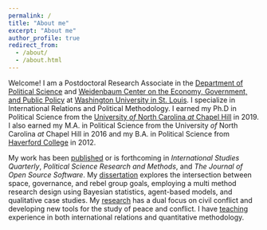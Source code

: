 ```yaml
---
permalink: /
title: "About me"
excerpt: "About me"
author_profile: true
redirect_from: 
  - /about/
  - /about.html
---
```


Welcome! I am a Postdoctoral Research Associate in the [Department of Political Science](https://polisci.wustl.edu/) and [Weidenbaum Center on the Economy, Government, and Public Policy](https://wc.wustl.edu/) at [Washington University in St. Louis](https://wustl.edu/). I specialize in International Relations and Political Methodology. I earned my Ph.D in Political Science from the [University *of* North Carolina *at* Chapel Hill](https://www.unc.edu/) in 2019. I also earned my M.A. in Political Science from the University *of* North Carolina *at* Chapel Hill in 2016 and my B.A. in Political Science from [Haverford College](https://www.haverford.edu/) in 2012.

My work has been [published](publications) or is forthcoming in *International Studies Quarterly*, *Political Science Research and Methods*, and *The Journal of Open Source Software*. My [dissertation](research/dissertation) explores the intersection between space, governance, and rebel group goals, employing a multi method research design using Bayesian statistics, agent-based models, and qualitative case studies. My [research](research) has a dual focus on civil conflict and developing new tools for the study of peace and conflict. I have [teaching](teaching) experience in both international relations and quantitative methodology.
